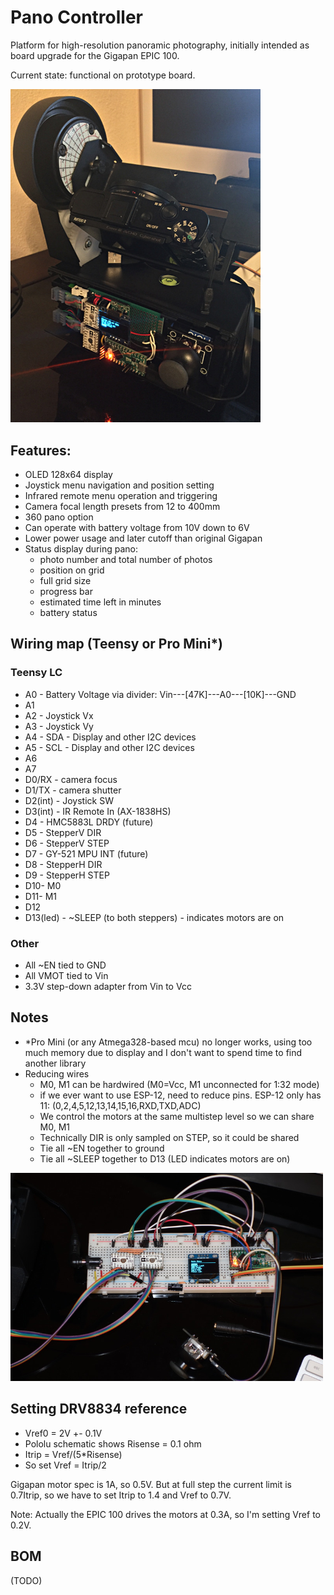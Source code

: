 # Pano Controller

Platform for high-resolution panoramic photography, initially intended as board upgrade for the Gigapan EPIC 100.

Current state: functional on prototype board.

<img src="images/prototype.jpg" width="400" alt="Pano Controller Prototype Board installed in Gigapan EPIC 100">

## Features:
- OLED 128x64 display
- Joystick menu navigation and position setting
- Infrared remote menu operation and triggering
- Camera focal length presets from 12 to 400mm
- 360 pano option
- Can operate with battery voltage from 10V down to 6V
- Lower power usage and later cutoff than original Gigapan
- Status display during pano:
  - photo number and total number of photos
  - position on grid
  - full grid size
  - progress bar
  - estimated time left in minutes
  - battery status

## Wiring map (Teensy or Pro Mini*)

### Teensy LC
- A0 - Battery Voltage via divider: Vin---[47K]---A0---[10K]---GND
- A1
- A2 - Joystick Vx
- A3 - Joystick Vy
- A4 - SDA - Display and other I2C devices
- A5 - SCL - Display and other I2C devices
- A6
- A7
- D0/RX - camera focus
- D1/TX - camera shutter
- D2(int) - Joystick SW
- D3(int) - IR Remote In (AX-1838HS)
- D4 - HMC5883L DRDY (future)
- D5 - StepperV DIR
- D6 - StepperV STEP
- D7 - GY-521 MPU INT (future)
- D8 - StepperH DIR
- D9 - StepperH STEP
- D10- M0
- D11- M1
- D12
- D13(led) - ~SLEEP (to both steppers) - indicates motors are on

### Other

- All ~EN tied to GND
- All VMOT tied to Vin
- 3.3V step-down adapter from Vin to Vcc

## Notes

- *Pro Mini (or any Atmega328-based mcu) no longer works, using too much memory due
  to display and I don't want to spend time to find another library
- Reducing wires
  - M0, M1 can be hardwired (M0=Vcc, M1 unconnected for 1:32 mode)
  - if we ever want to use ESP-12, need to reduce pins. ESP-12 only has 11: 
    (0,2,4,5,12,13,14,15,16,RXD,TXD,ADC)
  - We control the motors at the same multistep level so we can share M0, M1
  - Technically DIR is only sampled on STEP, so it could be shared
  - Tie all ~EN together to ground
  - Tie all ~SLEEP together to D13 (LED indicates motors are on)

<img src="images/breadboard.jpg" width="500" alt="Breadboard setup with Teensy LC">

## Setting DRV8834 reference

- Vref0 = 2V +- 0.1V
- Pololu schematic shows Risense = 0.1 ohm
- Itrip = Vref/(5*Risense)
- So set Vref = Itrip/2

Gigapan motor spec is 1A, so 0.5V. But at full step the current limit is 0.7Itrip, so
we have to set Itrip to 1.4 and Vref to 0.7V.

Note: Actually the EPIC 100 drives the motors at 0.3A, so I'm setting Vref to 0.2V.

## BOM

(TODO)
